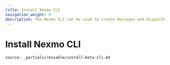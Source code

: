 ```yaml
---
title: Install Nexmo CLI
navigation_weight: 0
description: The Nexmo CLI can be used to create Messages and Dispatch applications on the command line
---
```


# Install Nexmo CLI

```partial
source: _partials/reusable/install-beta-cli.md
```

